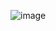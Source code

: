 ![image](https://github.com/twoutlook/my-machine-learning/assets/16488072/a1579eb1-af8f-45c3-bc65-f9305d8c0e0b)
